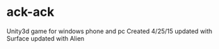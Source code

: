 # ack-ack
Unity3d game for windows phone and pc
Created 4/25/15
updated with Surface
updated with Alien